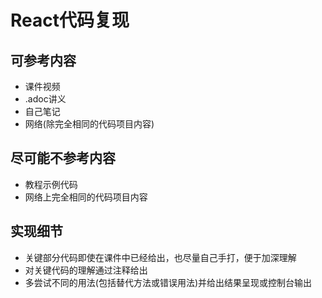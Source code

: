 # React代码复现

## 可参考内容
* 课件视频
* .adoc讲义
* 自己笔记
* 网络(除完全相同的代码项目内容)

## 尽可能不参考内容
* 教程示例代码
* 网络上完全相同的代码项目内容

## 实现细节
* 关键部分代码即使在课件中已经给出，也尽量自己手打，便于加深理解
* 对关键代码的理解通过注释给出
* 多尝试不同的用法(包括替代方法或错误用法)并给出结果呈现或控制台输出